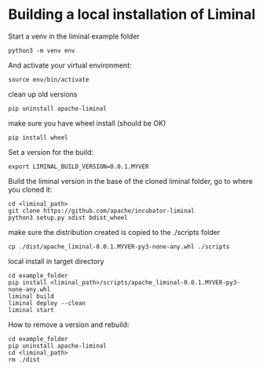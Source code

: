 # Building a local installation of Liminal

Start a venv in the liminal example folder
```
python3 -m venv env
```

And activate your virtual environment:
```
source env/bin/activate
```
clean up old versions
```
pip uninstall apache-liminal
```
make sure you have wheel install (should be OK)
```
pip install wheel
```
Set a version for the build:
```
export LIMINAL_BUILD_VERSION=0.0.1.MYVER
```
Build the liminal version in the base of the cloned liminal folder, go to where you cloned it:
```
cd <liminal_path>
git clone https://github.com/apache/incubator-liminal
python3 setup.py sdist bdist_wheel
```

make sure the distribution created is copied to the ./scripts folder
```
cp ./dist/apache_liminal-0.0.1.MYVER-py3-none-any.whl ./scripts
```

local install in target directory
```
cd example_folder
pip install <liminal_path>/scripts/apache_liminal-0.0.1.MYVER-py3-none-any.whl
liminal build
liminal deploy --clean
liminal start
```

How to remove a version and rebuild:
```
cd example_folder
pip uninstall apache-liminal
cd <liminal_path>
rm ./dist 
```
